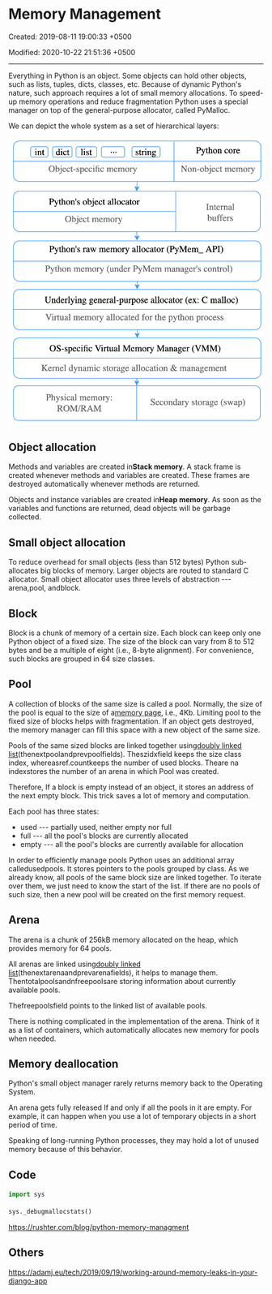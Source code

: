 # Memory Management

Created: 2019-08-11 19:00:33 +0500

Modified: 2020-10-22 21:51:36 +0500

---

Everything in Python is an object. Some objects can hold other objects, such as lists, tuples, dicts, classes, etc. Because of dynamic Python's nature, such approach requires a lot of small memory allocations. To speed-up memory operations and reduce fragmentation Python uses a special manager on top of the general-purpose allocator, called PyMalloc.

We can depict the whole system as a set of hierarchical layers:

![image](media/Memory-Management-image1.png)

## Object allocation

Methods and variables are created in**Stack memory**. A stack frame is created whenever methods and variables are created. These frames are destroyed automatically whenever methods are returned.

Objects and instance variables are created in**Heap memory**. As soon as the variables and functions are returned, dead objects will be garbage collected.

## Small object allocation

To reduce overhead for small objects (less than 512 bytes) Python sub-allocates big blocks of memory. Larger objects are routed to standard C allocator. Small object allocator uses three levels of abstraction ---arena,pool, andblock.

## Block

Block is a chunk of memory of a certain size. Each block can keep only one Python object of a fixed size. The size of the block can vary from 8 to 512 bytes and be a multiple of eight (i.e., 8-byte alignment). For convenience, such blocks are grouped in 64 size classes.

## Pool

A collection of blocks of the same size is called a pool. Normally, the size of the pool is equal to the size of a[memory page](https://en.wikipedia.org/wiki/Page_(computer_memory)), i.e., 4Kb. Limiting pool to the fixed size of blocks helps with fragmentation. If an object gets destroyed, the memory manager can fill this space with a new object of the same size.

Pools of the same sized blocks are linked together using[doubly linked list](https://en.wikipedia.org/wiki/Doubly_linked_list)(thenextpoolandprevpoolfields). Theszidxfield keeps the size class index, whereasref.countkeeps the number of used blocks. Theare na indexstores the number of an arena in which Pool was created.

Therefore, If a block is empty instead of an object, it stores an address of the next empty block. This trick saves a lot of memory and computation.

Each pool has three states:

- used --- partially used, neither empty nor full
- full --- all the pool's blocks are currently allocated
- empty --- all the pool's blocks are currently available for allocation

In order to efficiently manage pools Python uses an additional array calledusedpools. It stores pointers to the pools grouped by class. As we already know, all pools of the same block size are linked together. To iterate over them, we just need to know the start of the list. If there are no pools of such size, then a new pool will be created on the first memory request.

## Arena

The arena is a chunk of 256kB memory allocated on the heap, which provides memory for 64 pools.

All arenas are linked using[doubly linked list](https://en.wikipedia.org/wiki/Doubly_linked_list)(thenextarenaandprevarenafields), it helps to manage them. Thentotalpoolsandnfreepoolsare storing information about currently available pools.

Thefreepoolsfield points to the linked list of available pools.

There is nothing complicated in the implementation of the arena. Think of it as a list of containers, which automatically allocates new memory for pools when needed.

## Memory deallocation

Python's small object manager rarely returns memory back to the Operating System.

An arena gets fully released If and only if all the pools in it are empty. For example, it can happen when you use a lot of temporary objects in a short period of time.

Speaking of long-running Python processes, they may hold a lot of unused memory because of this behavior.

## Code

```python
import sys

sys._debugmallocstats()
```

<https://rushter.com/blog/python-memory-managment>

## Others

<https://adamj.eu/tech/2019/09/19/working-around-memory-leaks-in-your-django-app>
